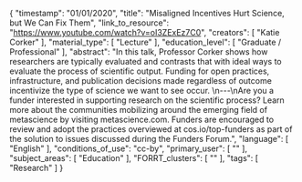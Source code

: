 {
    "timestamp": "01/01/2020",
    "title": "Misaligned Incentives Hurt Science, but We Can Fix Them",
    "link_to_resource": "https://www.youtube.com/watch?v=oI3ZExEz7C0",
    "creators": [
        "Katie Corker"
    ],
    "material_type": [
        "Lecture"
    ],
    "education_level": [
        "Graduate / Professional"
    ],
    "abstract": "In this talk, Professor Corker shows how researchers are typically evaluated and contrasts that with ideal ways to evaluate the process of scientific output. Funding for open practices, infrastructure, and publication decisions made regardless of outcome incentivize the type of science we want to see occur. \n---\nAre you a funder interested in supporting research on the scientific process? Learn more about the communities mobilizing around the emerging field of metascience by visiting metascience.com. Funders are encouraged to review and adopt the practices overviewed at cos.io/top-funders as part of the solution to issues discussed during the Funders Forum.",
    "language": [
        "English"
    ],
    "conditions_of_use": "cc-by",
    "primary_user": [
        ""
    ],
    "subject_areas": [
        "Education"
    ],
    "FORRT_clusters": [
        ""
    ],
    "tags": [
        "Research"
    ]
}